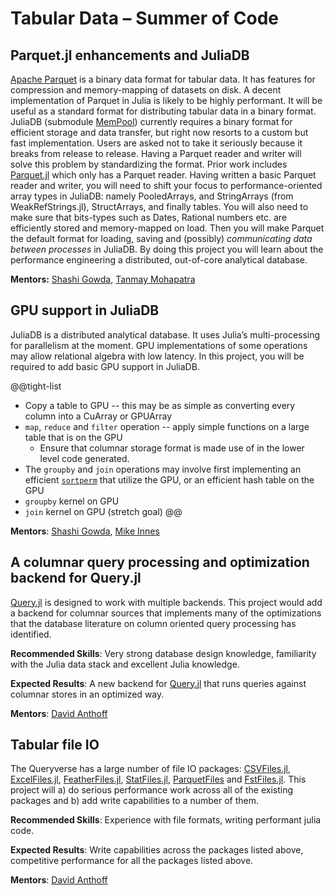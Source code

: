 
# Tabular Data – Summer of Code

## Parquet.jl enhancements and JuliaDB

[Apache Parquet](https://parquet.apache.org/) is a binary data format for tabular data. It has features for compression and memory-mapping of datasets on disk. A decent implementation of Parquet in Julia is likely to be highly performant. It will be useful as a standard format for distributing tabular data in a binary format. JuliaDB (submodule [MemPool](https://github.com/JuliaComputing/MemPool.jl/blob/master/src/io.jl)) currently requires a binary format for efficient storage and data transfer, but right now resorts to a custom but fast implementation. Users are asked not to take it seriously because it breaks from release to release. Having a Parquet reader and writer will solve this problem by standardizing the format. Prior work includes [Parquet.jl](https://github.com/JuliaIO/Parquet.jl) which only has a Parquet reader. Having written a basic Parquet reader and writer, you will need to shift your focus to performance-oriented array types in JuliaDB: namely PooledArrays, and StringArrays (from WeakRefStrings.jl), StructArrays, and finally tables. You will also need to make sure that bits-types such as Dates, Rational numbers etc. are efficiently stored and memory-mapped on load. Then you will make Parquet the default format for loading, saving and (possibly) _communicating data between processes_ in JuliaDB. By doing this project you will learn about the performance engineering a distributed, out-of-core analytical database.

**Mentors:** [Shashi Gowda](https://github.com/shashi), [Tanmay Mohapatra](https://github.com/tanmaykm)

## GPU support in JuliaDB

JuliaDB is a distributed analytical database. It uses Julia’s multi-processing for parallelism at the moment. GPU implementations of some operations may allow relational algebra with low latency. In this project, you will be required to add basic GPU support in JuliaDB.

@@tight-list
- Copy a table to GPU -- this may be as simple as converting every column into a CuArray or GPUArray
- `map`, `reduce` and `filter` operation -- apply simple functions on a large table that is on the GPU
  - Ensure that columnar storage format is made use of in the lower level code generated.
- The `groupby` and `join` operations may involve first implementing an efficient [`sortperm`](https://docs.julialang.org/en/v1/base/sort/#Base.sortperm) that utilize the GPU, or an efficient hash table on the GPU
- `groupby` kernel on GPU
- `join` kernel on GPU (stretch goal)
@@

**Mentors**: [Shashi Gowda](https://shashi.github.io), [Mike Innes](https://mikeinnes.github.io/)

## A columnar query processing and optimization backend for Query.jl

[Query.jl](https://github.com/queryverse/Query.jl) is designed to work
with multiple backends. This project would add a backend for columnar sources
that implements many of the optimizations that the database literature
on column oriented query processing has identified.

**Recommended Skills**: Very strong database design knowledge, familiarity
with the Julia data stack and excellent Julia knowledge.

**Expected Results**: A new backend for [Query.jl](https://github.com/queryverse/Query.jl)
that runs queries against columnar stores in an optimized way.

**Mentors**: [David Anthoff](https://github.com/davidanthoff)

## Tabular file IO

The Queryverse has a large number of file IO packages: [CSVFiles.jl](https://github.com/queryverse/CSVFiles.jl),
[ExcelFiles.jl](https://github.com/queryverse/ExcelFiles.jl), [FeatherFiles.jl](https://github.com/queryverse/FeatherFiles.jl),
[StatFiles.jl](https://github.com/queryverse/StatFiles.jl), [ParquetFiles](https://github.com/queryverse/ParquetFiles.jl)
and [FstFiles.jl](https://github.com/queryverse/FstFiles.jl). This project
will a) do serious performance work across all of the existing packages and
b) add write capabilities  to a number of them.

**Recommended Skills**: Experience with file formats, writing performant
julia code.

**Expected Results**: Write capabilities across the packages listed above,
competitive performance for all the packages listed above.

**Mentors**: [David Anthoff](https://github.com/davidanthoff)
